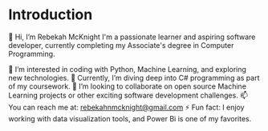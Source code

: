 # Introduction
👋 Hi, I’m Rebekah McKnight
I'm a passionate learner and aspiring software developer, currently completing my Associate's degree in Computer Programming.

🔭 I’m interested in coding with Python, Machine Learning, and exploring new technologies.
🌱 Currently, I’m diving deep into C# programming as part of my coursework.
🤝 I’m looking to collaborate on open source Machine Learning projects or other exciting software development challenges.
📫 You can reach me at: rebekahnmcknight@gmail.com
⚡ Fun fact: I enjoy working with data visualization tools, and Power Bi is one of my favorites.
